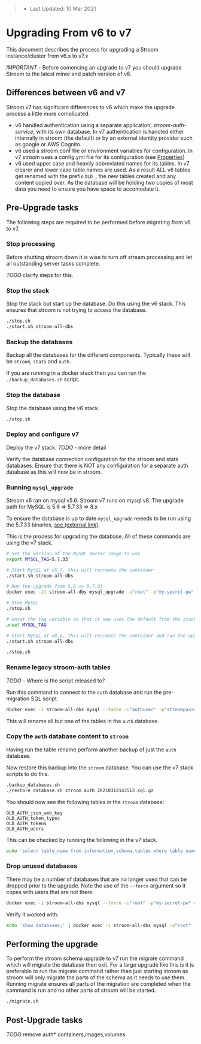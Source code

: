 > * Last Updated: 10 Mar 2021  

# Upgrading From v6 to v7

This document describes the process for upgrading a Stroom instance/cluster from v6.x to v7.x

*IMPORTANT* - Before comencing an upgrade to v7 you should upgrade Stroom to the latest minor and patch version of v6.

## Differences between v6 and v7

Stroom v7 has significant differences to v6 which make the upgrade process a little more complicated.

* v6 handled authentication using a separate application, _stroom-auth-service_, with its own database.
  In v7 authentication is handled either internally in stroom (the default) or by an external identity provider such as google or AWS Cognito.
* v6 used a stroom.conf file or environment variables for configuration.
  In v7 stroom uses a config.yml file for its configuration (see [Properties](../../user-guide/properties.md))
* v6 used upper case and heavily abbreviated names for its tables.
  In v7 clearer and lower case table names are used.
  As a result ALL v6 tables get renamed with the prefix `OLD_`, the new tables created and any content copied over.
  As the database will be holding two copies of most data you need to ensure you have space to accomodate it.

## Pre-Upgrade tasks

The following steps are required to be performed before migrating from v6 to v7.


### Stop processing

Before shutting stroom down it is wise to turn off stream processing and let all outstanding server tasks complete.

*TODO* clairfy steps for this.


### Stop the stack

Stop the stack but start up the database.
Do this using the v6 stack.
This ensures that stroom is not trying to access the database.

```bash
./stop.sh
./start.sh stroom-all-dbs
```

### Backup the databases

Backup all the databases for the different components.
Typically these will be `stroom`, `stats` and `auth`.

If you are running in a docker stack then you can run the `./backup_databases.sh` script.


### Stop the database

Stop the database using the v6 stack.

```bash
./stop.sh
```


### Deploy and configure v7

Deploy the v7 stack.
*TODO* - more detail

Verify the database connection configuration for the stroom and stats databases.
Ensure that there is NOT any configuration for a separate auth database as this will now be in stroom.


### Running `mysql_upgrade`

Stroom v6 ran on mysql v5.6.
Stroom v7 runs on mysql v8.
The upgrade path for MySQL is 5.6 => 5.7.33 => 8.x

To ensure the database is up to date `mysql_upgrade` neeeds to be run using the 5.7.33 binaries, [see (external link)](https://dev.mysql.com/doc/refman/8.0/en/mysql-upgrade.html).

This is the process for upgrading the database. All of these commands are using the v7 stack.

```bash
# Set the version of the MySQL docker image to use
export MYSQL_TAG=5.7.33

# Start MySQL at v5.7, this will recreate the container
./start.sh stroom-all-dbs

# Run the upgrade from 5.6 => 5.7.33
docker exec -it stroom-all-dbs mysql_upgrade -u"root" -p"my-secret-pw"

# Stop MySQL
./stop.sh

# Unset the tag variable so that it now uses the default from the stack (8.x)
unset MYSQL_TAG

# Start MySQL at v8.x, this will recreate the container and run the upgrade from 5.7.33=>8
./start.sh stroom-all-dbs

./stop.sh
```


### Rename legacy stroom-auth tables

*TODO* - Where is the script released to?

Run this command to connect to the `auth` database and run the pre-migration SQL script.

```bash
docker exec -i stroom-all-dbs mysql --table -u"authuser" -p"stroompassword1" auth < v7_auth_db_table_rename.sql
```

This will rename all but one of the tables in the `auth` database.


### Copy the `auth` database content to `stroom`

Having run the table rename perform another backup of just the `auth` database.

Now restore this backup into the `stroom` database.
You can use the v7 stack scripts to do this.

```bash
.backup_databases.sh
./restore_database.sh stroom auth_20210312143513.sql.gz
```

You should now see the following tables in the `stroom` database:

```
OLD_AUTH_json_web_key
OLD_AUTH_token_types
OLD_AUTH_tokens
OLD_AUTH_users
```

This can be checked by running the following in the v7 stack.

```bash
echo 'select table_name from information_schema.tables where table_name like "OLD_AUTH%"' | ./database_shell.sh
```

### Drop unused databases

There may be a number of databases that are no longer used that can be dropped prior to the upgrade.
Note the use of the `--force` argument so it copes with users that are not there.

```bash
docker exec -i stroom-all-dbs mysql --force -u"root" -p"my-secret-pw" < v7_drop_unused_databases.sql

```

Verify it worked with:

```bash
echo 'show databases;' | docker exec -i stroom-all-dbs mysql -u"root" -p"my-secret-pw"
```


## Performing the upgrade

To perform the stroom schema upgrade to v7 run the migrate command which will migrate the database then exit.
For a large upgrade like this is it is preferable to run the migrate command rather than just starting stroom as stroom will only migrate the parts of the schema as it needs to use them.
Running migrate ensures all parts of the migration are completed when the command is run and no other parts of stroom will be started.

```bash
./migrate.sh
```



## Post-Upgrade tasks

*TODO* remove auth* containers,images,volumes
